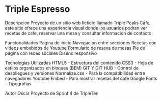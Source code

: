 # Triple Espresso

Descripcion
Proyecto de un sitio web ficticio llamado Triple Peaks Cafe, este sitio ofrece una experiencia visual
donde los usuarios podran ver recetas de cafe, reservar una mesa y consultar informacion de contacto.

Funcionalidades
Pagina de inicio
Navegacion entre secciones
Recetas con videos embebidos de Youtube
Formulario de reseva de mesas
Pie de pagina con redes sociales
Diseno responsivo

Tecnologias Utilizadas
HTML5 - Estructura del contenido
CSS3 - Hoja de estilos organizados en bloques (BEM)
GIT Y GIT HUB - Control de despliegues y versiones
Normalize.css - Para la compatibilidad entre navegadores
Youtube Embed - Para mostrar recetas del cafe
Google Fonts - Tipografias

Autor
Oscar
Proyecto de Sprint 4 de TripleTen
